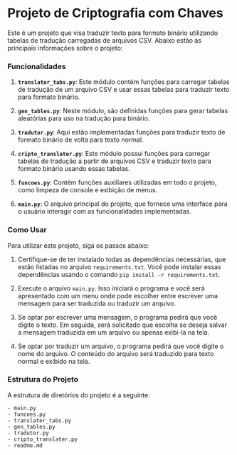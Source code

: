 # Projeto de Criptografia com Chaves

Este é um projeto que visa traduzir texto para formato binário utilizando tabelas de tradução carregadas de arquivos CSV. Abaixo estão as principais informações sobre o projeto:

### Funcionalidades

1. **`translater_tabs.py`**: Este módulo contém funções para carregar tabelas de tradução de um arquivo CSV e usar essas tabelas para traduzir texto para formato binário.

2. **`gen_tables.py`**: Neste módulo, são definidas funções para gerar tabelas aleatórias para uso na tradução para binário.

3. **`tradutor.py`**: Aqui estão implementadas funções para traduzir texto de formato binário de volta para texto normal.

4. **`cripto_translater.py`**: Este módulo possui funções para carregar tabelas de tradução a partir de arquivos CSV e traduzir texto para formato binário usando essas tabelas.

5. **`funcoes.py`**: Contém funções auxiliares utilizadas em todo o projeto, como limpeza de console e exibição de menus.

6. **`main.py`**: O arquivo principal do projeto, que fornece uma interface para o usuário interagir com as funcionalidades implementadas.

### Como Usar

Para utilizar este projeto, siga os passos abaixo:

1. Certifique-se de ter instalado todas as dependências necessárias, que estão listadas no arquivo `requirements.txt`. Você pode instalar essas dependências usando o comando `pip install -r requirements.txt`.

2. Execute o arquivo `main.py`. Isso iniciará o programa e você será apresentado com um menu onde pode escolher entre escrever uma mensagem para ser traduzida ou traduzir um arquivo.

3. Se optar por escrever uma mensagem, o programa pedirá que você digite o texto. Em seguida, será solicitado que escolha se deseja salvar a mensagem traduzida em um arquivo ou apenas exibi-la na tela.

4. Se optar por traduzir um arquivo, o programa pedirá que você digite o nome do arquivo. O conteúdo do arquivo será traduzido para texto normal e exibido na tela.

### Estrutura do Projeto

A estrutura de diretórios do projeto é a seguinte:

```
- main.py
- funcoes.py
- translater_tabs.py
- gen_tables.py
- tradutor.py
- cripto_translater.py
- readme.md
```
